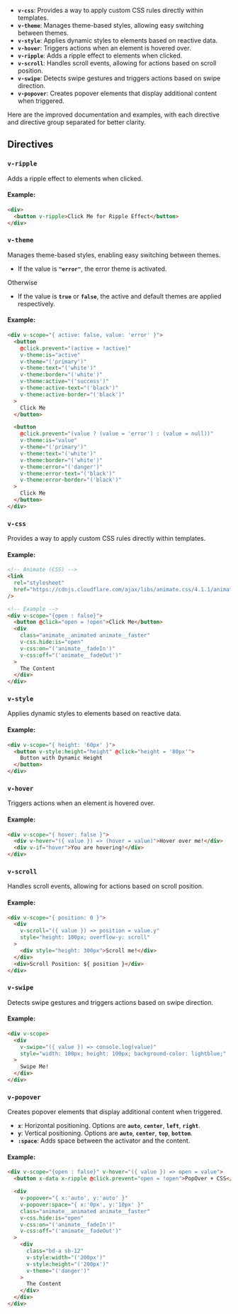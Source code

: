 - **`v-css`**: Provides a way to apply custom CSS rules directly within templates.
- **`v-theme`**: Manages theme-based styles, allowing easy switching between themes.
- **`v-style`**: Applies dynamic styles to elements based on reactive data.
- **`v-hover`**: Triggers actions when an element is hovered over.
- **`v-ripple`**: Adds a ripple effect to elements when clicked.
- **`v-scroll`**: Handles scroll events, allowing for actions based on scroll position.
- **`v-swipe`**: Detects swipe gestures and triggers actions based on swipe direction.
- **`v-popover`**: Creates popover elements that display additional content when triggered.

Here are the improved documentation and examples, with each directive and directive group separated for better clarity.

## Directives

### `v-ripple`

Adds a ripple effect to elements when clicked.

#### Example:

```html
<div>
  <button v-ripple>Click Me for Ripple Effect</button>
</div>
```

### `v-theme`

Manages theme-based styles, enabling easy switching between themes.

- If the value is **`"error"`**, the error theme is activated.

Otherwise

- If the value is **`true`** or **`false`**, the active and default themes are applied respectively.

#### Example:

```html
<div v-scope="{ active: false, value: 'error' }">
  <button
    @click.prevent="(active = !active)"
    v-theme:is="active"
    v-theme="('primary')"
    v-theme:text="('white')"
    v-theme:border="('white')"
    v-theme:active="('success')"
    v-theme:active-text="('black')"
    v-theme:active-border="('black')"
  >
    Click Me
  </button>

  <button
    @click.prevent="(value ? (value = 'error') : (value = null))"
    v-theme:is="value"
    v-theme="('primary')"
    v-theme:text="('white')"
    v-theme:border="('white')"
    v-theme:error="('danger')"
    v-theme:error-text="('black')"
    v-theme:error-border="('black')"
  >
    Click Me
  </button>
</div>
```

### `v-css`

Provides a way to apply custom CSS rules directly within templates.

#### Example:

```html
<!-- Animate (CSS) -->
<link
  rel="stylesheet"
  href="https://cdnjs.cloudflare.com/ajax/libs/animate.css/4.1.1/animate.min.css"
/>

<!-- Example -->
<div v-scope="{open : false}">
  <button @click="open = !open">Click Me</button>
  <div
    class="animate__animated animate__faster"
    v-css.hide:is="open"
    v-css:on="('animate__fadeIn')"
    v-css:off="('animate__fadeOut')"
  >
    The Content
  </div>
</div>
```

### `v-style`

Applies dynamic styles to elements based on reactive data.

#### Example:

```html
<div v-scope="{ height: '60px' }">
  <button v-style:height="height" @click="height = '80px'">
    Button with Dynamic Height
  </button>
</div>
```

### `v-hover`

Triggers actions when an element is hovered over.

#### Example:

```html
<div v-scope="{ hover: false }">
  <div v-hover="({ value }) => (hover = value)">Hover over me!</div>
  <div v-if="hover">You are hovering!</div>
</div>
```

### `v-scroll`

Handles scroll events, allowing for actions based on scroll position.

#### Example:

```html
<div v-scope="{ position: 0 }">
  <div
    v-scroll="({ value }) => position = value.y"
    style="height: 100px; overflow-y: scroll"
  >
    <div style="height: 300px">Scroll me!</div>
  </div>
  <div>Scroll Position: ${ position }</div>
</div>
```

### `v-swipe`

Detects swipe gestures and triggers actions based on swipe direction.

#### Example:

```html
<div v-scope>
  <div
    v-swipe="({ value }) => console.log(value)"
    style="width: 100px; height: 100px; background-color: lightblue;"
  >
    Swipe Me!
  </div>
</div>
```

### `v-popover`

Creates popover elements that display additional content when triggered.

- **`x`**: Horizontal positioning. Options are **`auto`**, **`center`**, **`left`**, **`right`**.
- **`y`**: Vertical positioning. Options are **`auto`**, **`center`**, **`top`**, **`bottom`**.
- **`:space`**: Adds space between the activator and the content.

#### Example:

```html
<div v-scope="{open : false}" v-hover="({ value }) => open = value">
  <button x-data x-ripple @click.prevent="open = !open">PopOver + CSS</button>

  <div
    v-popover="{ x:'auto', y:'auto' }"
    v-popover:space="{ x:'0px', y:'10px' }"
    class="animate__animated animate__faster"
    v-css.hide:is="open"
    v-css:on="('animate__fadeIn')"
    v-css:off="('animate__fadeOut')"
  >
    <div
      class="bd-a sb-12"
      v-style:width="('200px')"
      v-style:height="('200px')"
      v-theme="('danger')"
    >
      The Content
    </div>
  </div>
</div>
```
